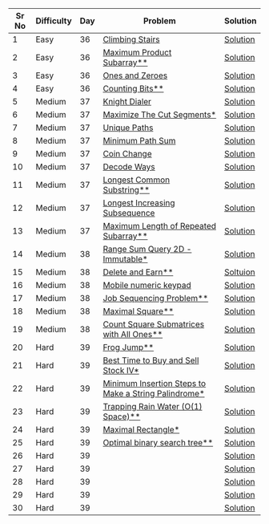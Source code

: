 | Sr No | Difficulty | Day | Problem                                                                                                                                                                                                      | Solution                                                                   |
| ----- | ---------- | --- | ------------------------------------------------------------------------------------------------------------------------------------------------------------------------------------------------------------ | -------------------------------------------------------------------------- |
| 1     | Easy       | 36  | [Climbing Stairs](https://leetcode.com/problems/climbing-stairs/)                                                                                                                                            | [Solution](./Easy/Climbing_Stairs.cpp)                                     |
| 2     | Easy       | 36  | [Maximum Product Subarray\*\*](./Easy/Maximum_Product_Subarray.cpp)                                                                                                                                          | [Solution]()                                                               |
| 3     | Easy       | 36  | [Ones and Zeroes](https://leetcode.com/problems/ones-and-zeroes/)                                                                                                                                            | [Solution](./Easy/Ones_and_Zeroes.cpp)                                     |
| 4     | Easy       | 36  | [Counting Bits\*\*](https://leetcode.com/problems/counting-bits/submissions/)                                                                                                                                | [Solution](./Easy/Counting_Bits.cpp)                                       |
| 5     | Medium     | 37  | [Knight Dialer](https://leetcode.com/problems/knight-dialer/)                                                                                                                                                | [Solution](./Medium/Knight_Dialer.cpp)                                     |
| 6     | Medium     | 37  | [Maximize The Cut Segments\*](https://practice.geeksforgeeks.org/problems/cutted-segments1642/1)                                                                                                             | [Solution](./Medium/Maximize_The_Cut_Segments.cpp)                         |
| 7     | Medium     | 37  | [Unique Paths](https://leetcode.com/problems/unique-paths/)                                                                                                                                                  | [Solution](./Medium/Unique_Paths.cpp)                                      |
| 8     | Medium     | 37  | [Minimum Path Sum](https://leetcode.com/problems/minimum-path-sum/)                                                                                                                                          | [Solution](./Medium/Minimum_Path_Sum.cpp)                                  |
| 9     | Medium     | 37  | [Coin Change](https://leetcode.com/problems/coin-change/)                                                                                                                                                    | [Solution](./Medium/Coin_Change.cpp)                                       |
| 10    | Medium     | 37  | [Decode Ways](https://leetcode.com/problems/decode-ways/)                                                                                                                                                    | [Solution](./Medium/Decode_Ways.cpp)                                       |
| 11    | Medium     | 37  | [Longest Common Substring\*\*](https://practice.geeksforgeeks.org/problems/longest-common-substring1452/1)                                                                                                   | [Solution](./Medium/Longest_Common_Substring.cpp)                          |
| 12    | Medium     | 37  | [Longest Increasing Subsequence](https://leetcode.com/problems/longest-increasing-subsequence/)                                                                                                              | [Solution](./Medium/Longest_Increasing_Subsequence.cpp)                    |
| 13    | Medium     | 37  | [Maximum Length of Repeated Subarray\*\*](https://leetcode.com/problems/maximum-length-of-repeated-subarray/)                                                                                                | [Solution](./Medium/Maximum_Length_of_Repeated_Subarray.cpp)               |
| 14    | Medium     | 38  | [Range Sum Query 2D - Immutable\*](https://leetcode.com/problems/range-sum-query-2d-immutable/)                                                                                                              | [Solution](./Medium/Range_Sum_Query_2D_Immutable.cpp)                      |
| 15    | Medium     | 38  | [Delete and Earn\*\*](https://leetcode.com/problems/delete-and-earn/)                                                                                                                                        | [Soltuion](./Medium/Delete_and_Earn.cpp)                                   |
| 16    | Medium     | 38  | [Mobile numeric keypad](https://practice.geeksforgeeks.org/problems/mobile-numeric-keypad5456/1)                                                                                                             | [Solution](./Medium/Mobile_numeric_keypad.cpp)                             |
| 17    | Medium     | 38  | [Job Sequencing Problem\*\*](https://practice.geeksforgeeks.org/problems/job-sequencing-problem-1587115620/1?utm_source=geeksforgeeks&utm_medium=ml_article_practice_tab&utm_campaign=article_practice_tab)  | [Solution](./Medium/Job_Sequencing_Problem.cpp)                            |
| 18    | Medium     | 38  | [Maximal Square\*\*](https://leetcode.com/problems/maximal-square/)                                                                                                                                          | [Solution](./Medium/Maximal_Square.cpp)                                    |
| 19    | Medium     | 38  | [Count Square Submatrices with All Ones\*\*](https://leetcode.com/problems/count-square-submatrices-with-all-ones/)                                                                                          | [Solution](./Medium/Count_Square_Submatrices_with_All_Ones.cpp)            |
| 20    | Hard       | 39  | [Frog Jump\*\*](https://leetcode.com/problems/frog-jump/submissions/)                                                                                                                                        | [Solution](./Hard/Frog_Jump.cpp)                                           |
| 21    | Hard       | 39  | [Best Time to Buy and Sell Stock IV\*](https://leetcode.com/problems/best-time-to-buy-and-sell-stock-iv/)                                                                                                    | [Solution](./Hard/Best_Time_to_Buy_and_Sell_Stock_IV.cpp)                  |
| 22    | Hard       | 39  | [Minimum Insertion Steps to Make a String Palindrome\*](https://leetcode.com/problems/minimum-insertion-steps-to-make-a-string-palindrome/)                                                                  | [Solution](./Hard/Minimum_Insertion_Steps_to_Make_a_String_Palindrome.cpp) |
| 23    | Hard       | 39  | [Trapping Rain Water (O(1) Space)\*\*](https://leetcode.com/problems/trapping-rain-water/)                                                                                                                   | [Solution](./Hard/Trapping_Rain_Water.cpp)                                 |
| 24    | Hard       | 39  | [Maximal Rectangle\*](https://leetcode.com/problems/maximal-rectangle/)                                                                                                                                      | [Solution](./Hard/Maximal_Rectangle.cpp)                                   |
| 25    | Hard       | 39  | [Optimal binary search tree\*\*](https://practice.geeksforgeeks.org/problems/optimal-binary-search-tree2214/1?utm_source=geeksforgeeks&utm_medium=ml_article_practice_tab&utm_campaign=article_practice_tab) | [Solution](./Hard/Optimal_binary_search_tree.cpp)                          |
| 26    | Hard       | 39  | []()                                                                                                                                                                                                         | [Solution]()                                                               |
| 27    | Hard       | 39  | []()                                                                                                                                                                                                         | [Solution]()                                                               |
| 28    | Hard       | 39  | []()                                                                                                                                                                                                         | [Solution]()                                                               |
| 29    | Hard       | 39  | []()                                                                                                                                                                                                         | [Solution]()                                                               |
| 30    | Hard       | 39  | []()                                                                                                                                                                                                         | [Solution]()                                                               |

